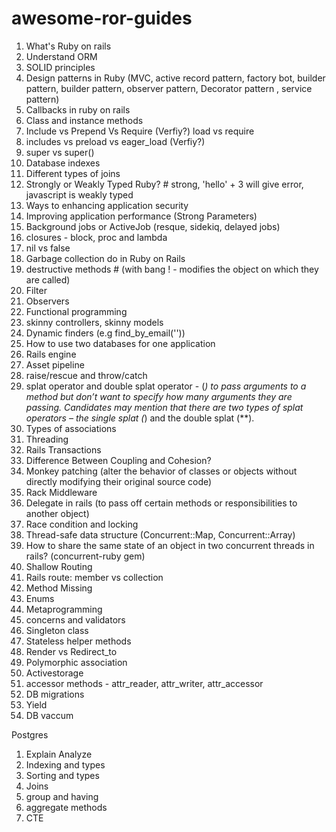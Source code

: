 # awesome-ror-guides

1. What's Ruby on rails
2. Understand ORM
3. SOLID principles
4. Design patterns in Ruby (MVC, active record pattern, factory bot, builder pattern, builder pattern, observer pattern, Decorator pattern , service pattern)
5. Callbacks in ruby on rails
6. Class and instance methods
7. Include vs Prepend Vs Require (Verfiy?) load vs require
8. includes vs preload vs eager_load (Verfiy?)
9. super vs super()
10. Database indexes
11. Different types of joins
12. Strongly or Weakly Typed Ruby? # strong, 'hello' + 3 will give error, javascript is weakly typed
13. Ways to enhancing application security
14. Improving application performance (Strong Parameters)
15. Background jobs or ActiveJob (resque, sidekiq, delayed jobs)
16. closures - block, proc and lambda
17. nil vs false
18. Garbage collection do in Ruby on Rails
19. destructive methods # (with bang ! - modifies the object on which they are called)
20. Filter
21. Observers
22. Functional programming
23. skinny controllers, skinny models
24. Dynamic finders (e.g find_by_email(''))
25. How to use two databases for one application
26. Rails engine
27. Asset pipeline
29. raise/rescue and throw/catch
30. splat operator and double splat operator - (*) to pass arguments to a method but don’t want to specify how many arguments they are passing. Candidates may mention that there are two types of splat operators – the single splat (*) and the double splat (**).
31. Types of associations
32. Threading
33. Rails Transactions
34. Difference Between Coupling and Cohesion?
35. Monkey patching (alter the behavior of classes or objects without directly modifying their original source code)
36. Rack Middleware
37. Delegate in rails (to pass off certain methods or responsibilities to another object)
38. Race condition and locking
39. Thread-safe data structure (Concurrent::Map, Concurrent::Array)
40. How to share the same state of an object in two concurrent threads in rails? (concurrent-ruby gem)
41. Shallow Routing
42. Rails route: member vs collection
43. Method Missing
44. Enums
45. Metaprogramming
45. concerns and validators
46. Singleton class
47. Stateless helper methods
48. Render vs Redirect_to
49. Polymorphic association
50. Activestorage
51. accessor methods - attr_reader, attr_writer, attr_accessor
52. DB migrations
53. Yield
54. DB vaccum

Postgres
1. Explain Analyze
2. Indexing and types
3. Sorting and types
4. Joins
5. group and having
6. aggregate methods
7. CTE